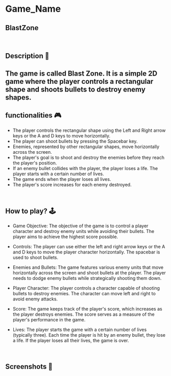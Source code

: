 # **Game_Name** 
BlastZone
---

<br>

## **Description 📃**
The game is called Blast Zone. It is a simple 2D game where the player controls a rectangular shape and shoots bullets to destroy enemy shapes.
- 

## **functionalities 🎮**
<!-- add functionalities over here -->
- The player controls the rectangular shape using the Left and Right arrow keys or the A and D keys to move horizontally.
- The player can shoot bullets by pressing the Spacebar key.
- Enemies, represented by other rectangular shapes, move horizontally across the screen.
- The player's goal is to shoot and destroy the enemies before they reach the player's position.
- If an enemy bullet collides with the player, the player loses a life. The player starts with a certain number of lives.
- The game ends when the player loses all lives.
- The player's score increases for each enemy destroyed.
<br>

## **How to play? 🕹️**
<!-- add the steps how to play games -->
- Game Objective: The objective of the game is to control a player character and destroy enemy units while avoiding their bullets. The player aims to achieve the highest score possible.

- Controls: The player can use either the left and right arrow keys or the A and D keys to move the player character horizontally. The spacebar is used to shoot bullets.

- Enemies and Bullets: The game features various enemy units that move horizontally across the screen and shoot bullets at the player. The player needs to dodge enemy bullets while strategically shooting them down.

- Player Character: The player controls a character capable of shooting bullets to destroy enemies. The character can move left and right to avoid enemy attacks.

- Score: The game keeps track of the player's score, which increases as the player destroys enemies. The score serves as a measure of the player's performance in the game.

- Lives: The player starts the game with a certain number of lives (typically three). Each time the player is hit by an enemy bullet, they lose a life. If the player loses all their lives, the game is over.




<br>

## **Screenshots 📸**

<br>
<!-- add your screenshots like this --<img width="1152" alt="MazeGame" src="https://github.com/rt-001/GameZone/assets/76102333/b33fdb01-434e-41ad-a575-c3f56fb0e989">
>

<br>

## **Working video 📹**
<!-- add your working video over here -->
